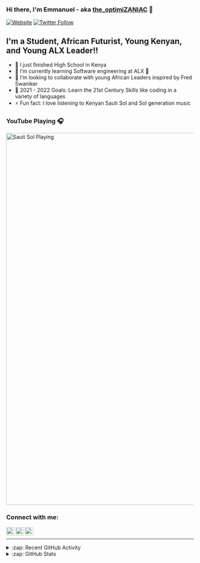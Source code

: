 ### Hi there, I'm Emmanuel - aka [the_optimiZANIAC][website] 👋

[![Website](https://img.shields.io/website?label=manucho&style=for-the-badge&url=https%3A%2F%2Fcodestackr.com)](https://manumunubi.wixsite.com/ambition)
[![Twitter Follow](https://img.shields.io/twitter/follow/Emmanuel?color=1DA1F2&logo=twitter&style=for-the-badge)](https://twitter.com/@EmmanuelMunubi)

## I'm a Student, African Futurist, Young Kenyan, and Young ALX Leader!!

- 🔭 I just finished High School in Kenya
- 🌱 I’m currently learning Software engineering at ALX 🤣
- 👯 I’m looking to collaborate with young African Leaders inspired by Fred Swaniker
- 🥅 2021 - 2022 Goals: Learn the 21st Century Skills like coding in a variety of languages
- ⚡ Fun fact: I love listening to Kenyan Sauti Sol and Sol generation music

### YouTube Playing 🎧

[<img src="https://www.google.com/imgres?imgurl=https%3A%2F%2Flh3.googleusercontent.com%2F8xuTwlYEFi5ZtSGqAFiau7Ur6SEK-h1mCa5RmZ1aJEJT3b0iLXPcDUQo35weli2wKcBK8CdXnr5SdnQlyajNCkCA9vFIG0hN26a5&imgrefurl=https%3A%2F%2Fmpasho.co.ke%2Fentertainment%2F2018-08-22-tujiangalie-sauti-sol-and-nyashinski-address-disaster-in-new-song%2F&tbnid=qneNWL1oSu3RqM&vet=12ahUKEwinz4CX04byAhVPnRoKHY0HAf0QMygEegUIARCQAQ..i&docid=dLZiTCAI0cnmOM&w=512&h=441&itg=1&q=sauti%20sol%20tujiangalie%20photo&ved=2ahUKEwinz4CX04byAhVPnRoKHY0HAf0QMygEegUIARCQAQ" alt="Sauti Sol Playing" width="1000" heught="500" />](https://www.youtube.com/watch?v=bhlNy345Jcc)

### Connect with me:

[<img align="left" alt="codeSTACKr | Twitter" width="22px" src="https://cdn.jsdelivr.net/npm/simple-icons@v3/icons/twitter.svg" />][twitter]
[<img align="left" alt="codeSTACKr | LinkedIn" width="22px" src="https://cdn.jsdelivr.net/npm/simple-icons@v3/icons/linkedin.svg" />][linkedin]
[<img align="left" alt="codeSTACKr | Instagram" width="22px" src="https://cdn.jsdelivr.net/npm/simple-icons@v3/icons/instagram.svg" />][instagram]

<br />

---


<details>
  <summary>:zap: Recent GitHub Activity</summary>
  
<!--START_SECTION:activity-->
1. 🗣 Contributing to Team project(https://github.com/Chezzo-codes/printf) 
<!--END_SECTION:activity-->

</details>

<details>
  <summary>:zap: GitHub Stats</summary>

  <img align="centre" alt="Emmanuel's GitHub Stats" src="https://github-readme-stats.Emmanuel-Munubi.vercel.app/api?username=Emmanuel-Munubi&show_icons=true&hide_border=true" />

</details>

[website]: https://manumunubi.wixsite.com/ambition
[twitter]: https://twitter.com/MunubiMwangi
[instagram]: https://instagram.com/manumunubi
[linkedin]: https://www.linkedin.com/feed/